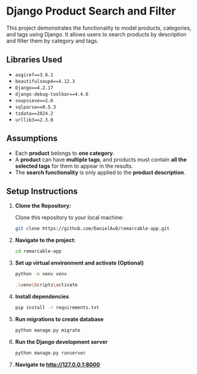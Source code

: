 # Django Product Search and Filter

This project demonstrates the functionality to model products, categories, and tags using Django. It allows users to search products by description and filter them by category and tags. 

## Libraries Used

- `asgiref==3.8.1`
- `beautifulsoup4==4.12.3`
- `Django==4.2.17`
- `django-debug-toolbar==4.4.6`
- `soupsieve==2.6`
- `sqlparse==0.5.3`
- `tzdata==2024.2`
- `urllib3==2.3.0`

## Assumptions

- Each **product** belongs to **one category**.
- A **product** can have **multiple tags**, and products must contain **all the selected tags** for them to appear in the results.
- The **search functionality** is only applied to the **product description**.

## Setup Instructions

1. **Clone the Repository:**

   Clone this repository to your local machine:

   ```bash
   git clone https://github.com/DanielAu0/remarcable-app.git

2. **Navigate to the project:**

   ```bash
   cd remarcable-app
   
3. **Set up virtual environment and activate (Optional)**

   ```bash
   python -m venv venv

   .\venv\Scripts\activate
   
4. **Install dependencies**

   ```bash
   pip install -r requirements.txt
   
5. **Run migrations to create database**

   ```bash
   python manage.py migrate
   
6. **Run the Django development server**

   ```bash
   python manage.py runserver

7. **Navigate to http://127.0.0.1:8000**
